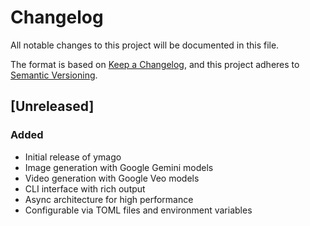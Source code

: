 # Changelog

All notable changes to this project will be documented in this file.

The format is based on [Keep a Changelog](https://keepachangelog.com/en/1.0.0/),
and this project adheres to [Semantic Versioning](https://semver.org/spec/v2.0.0.html).

## [Unreleased]

### Added
- Initial release of ymago
- Image generation with Google Gemini models
- Video generation with Google Veo models
- CLI interface with rich output
- Async architecture for high performance
- Configurable via TOML files and environment variables